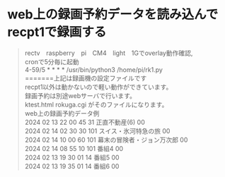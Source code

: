 # web上の録画予約データを読み込んでrecpt1で録画する
>rectv　raspberry　pi　CM4　light　1Gでoverlay動作確認,<br>
cronで5分毎に起動<br>
4-59/5 * * * * /usr/bin/python3 /home/pi/rk1.py<br>
=======上記は録画機の設定ファイルです<br>
recpt1以外は動かないので軽い動作ができています。<br>
録画予約は別途webサーバで行います。<br>
ktest.html   rokuga.cgi がそのファイルになります。<br>
web上の録画予約データ例<br>
2024 02 13 22 00 45 31 正直不動産(6) 00<br>
2024 02 14 02 30 30 101 スイス・氷河特急の旅 00<br>
2024 02 14 10 00 60 101 幕末の冒険者・ジョン万次郎 00<br>
2024 02 14 08 55 10 101 番組4 00<br>
2024 02 13 19 30 01 14 番組5 00<br>
2024 02 13 19 35 01 14 番組6 00<br>
